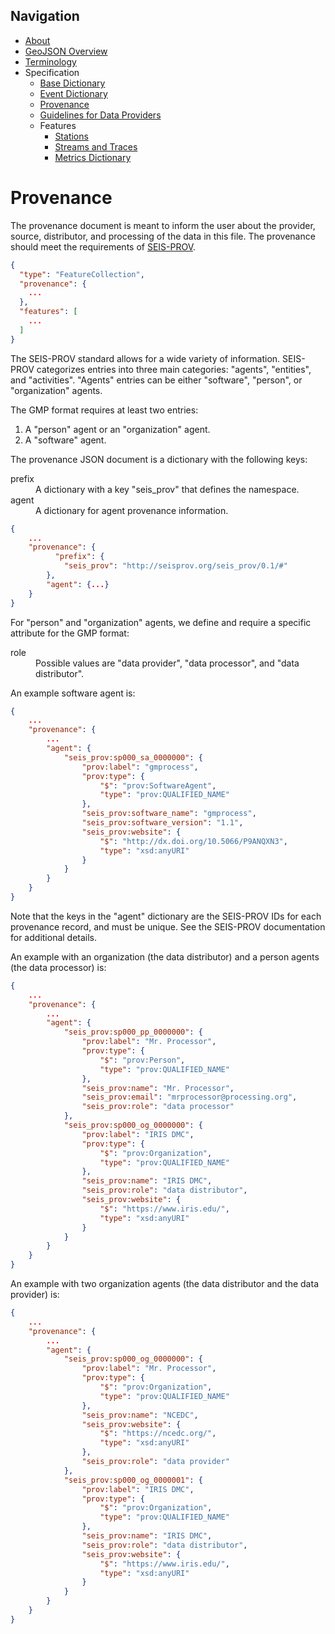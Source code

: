Navigation
----------

 - [About](../index.md)
 - [GeoJSON Overview](../geojson.md)
 - [Terminology](../terms.md)
 - Specification
   - [Base Dictionary](base.md)
   - [Event Dictionary](event.md)
   - [Provenance](provenance.md)
   - [Guidelines for Data Providers](guidelines-provider.md)
   - Features
     - [Stations](features/station.md)
     - [Streams and Traces](features/streams_traces.md)
     - [Metrics Dictionary](features/metrics_dict.md)


Provenance 
==========

The provenance document is meant to inform the user about the provider, source, 
distributor, and processing of the data in this file. The provenance should 
meet the requirements of 
<a href="http://seismicdata.github.io/SEIS-PROV/index.html">SEIS-PROV</a>. 

```json
{
  "type": "FeatureCollection",
  "provenance": {
    ...
  },
  "features": [
    ...
  ]
}
```

The SEIS-PROV standard allows for a wide variety of information. SEIS-PROV 
categorizes entries into three main categories: "agents", "entities", and 
"activities". "Agents" entries can be either "software", "person", or 
"organization" agents.

The GMP format requires at least two entries:
  1. A "person" agent or an "organization" agent.
  2. A "software" agent.

The provenance JSON document is a dictionary with the following keys:
<dl>
  <dt>prefix</dt>
    <dd>A dictionary with a key "seis_prov" that defines the namespace.</dd>
  <dt>agent</dt>
    <dd>A dictionary for agent provenance information. </dd>
</dl>

```json
{
    ...
    "provenance": {
    	  "prefix": {
            "seis_prov": "http://seisprov.org/seis_prov/0.1/#"
        },
        "agent": {...}
    }
}
```

For "person" and "organization" agents, we define and require a specific 
attribute for the GMP format:
<dl>
  <dt>role</dt>
    <dd>Possible values are "data provider", "data processor", and "data 
    distributor".</dd>
</dl>

An example software agent is:
```json
{
    ...
    "provenance": {
    	...
        "agent": {
            "seis_prov:sp000_sa_0000000": {
                "prov:label": "gmprocess",
                "prov:type": {
                    "$": "prov:SoftwareAgent",
                    "type": "prov:QUALIFIED_NAME"
                },
                "seis_prov:software_name": "gmprocess",
                "seis_prov:software_version": "1.1",
                "seis_prov:website": {
                    "$": "http://dx.doi.org/10.5066/P9ANQXN3",
                    "type": "xsd:anyURI"
                }
            }
        }
    }
}
```

Note that the keys in the "agent" dictionary are the SEIS-PROV IDs for each 
provenance record, and must be unique. See the SEIS-PROV documentation for 
additional details. 

An example with an organization (the data distributor) and a person agents 
(the data processor) is:

```json
{
    ...
    "provenance": {
    	...
        "agent": {
            "seis_prov:sp000_pp_0000000": {
                "prov:label": "Mr. Processor",
                "prov:type": {
                    "$": "prov:Person",
                    "type": "prov:QUALIFIED_NAME"
                },
                "seis_prov:name": "Mr. Processor",
                "seis_prov:email": "mrprocessor@processing.org",
                "seis_prov:role": "data processor"
            },
            "seis_prov:sp000_og_0000000": {
                "prov:label": "IRIS DMC",
                "prov:type": {
                    "$": "prov:Organization",
                    "type": "prov:QUALIFIED_NAME"
                },
                "seis_prov:name": "IRIS DMC",
                "seis_prov:role": "data distributor",
                "seis_prov:website": {
                    "$": "https://www.iris.edu/",
                    "type": "xsd:anyURI"
                }
            }
        }
    }
}
```

An example with two organization agents (the data distributor and the data 
provider) is:

```json
{
    ...
    "provenance": {
    	...
        "agent": {
            "seis_prov:sp000_og_0000000": {
                "prov:label": "Mr. Processor",
                "prov:type": {
                    "$": "prov:Organization",
                    "type": "prov:QUALIFIED_NAME"
                },
                "seis_prov:name": "NCEDC",
                "seis_prov:website": {
                    "$": "https://ncedc.org/",
                    "type": "xsd:anyURI"
                },
                "seis_prov:role": "data provider"
            },
            "seis_prov:sp000_og_0000001": {
                "prov:label": "IRIS DMC",
                "prov:type": {
                    "$": "prov:Organization",
                    "type": "prov:QUALIFIED_NAME"
                },
                "seis_prov:name": "IRIS DMC",
                "seis_prov:role": "data distributor",
                "seis_prov:website": {
                    "$": "https://www.iris.edu/",
                    "type": "xsd:anyURI"
                }
            }
        }
    }
}
```
